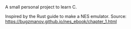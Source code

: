 A small personal project to learn C.  

Inspired by the Rust guide to make a NES emulator. Source: https://bugzmanov.github.io/nes_ebook/chapter_1.html